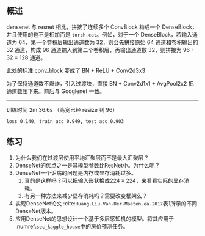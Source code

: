 ## 概述

densenet 与 resnet 相比，拼接了连续多个 ConvBlock 构成一个 DenseBlock，并且使用的也不是相加而是 `torch.cat`。例如，对于一个 DenseBlock，若输入通道为 64，第一个卷积层输出通道数为 32，则会先拼接原始 64 通道和卷积输出的 32 通道，构成 96 通道输入到第二个卷积层，再输出通道数 32，则拼接为 96 + 32 = 128 通道。

此处的标准 conv_block 变成了 BN + ReLU + Conv2d3x3

为了保持通道数不爆炸，引入过渡块，直接 BN + Conv2d1x1 + AvgPool2x2 把通道数压下来。前后与 Googlenet 一致。

---

训练时间 2m 36.6s （高宽已经 resize 到 96）

```
loss 0.140, train acc 0.949, test acc 0.903
```

## 练习

1. 为什么我们在过渡层使用平均汇聚层而不是最大汇聚层？
1. DenseNet的优点之一是其模型参数比ResNet小。为什么呢？
1. DenseNet一个诟病的问题是内存或显存消耗过多。
    1. 真的是这样吗？可以把输入形状换成$224 \times 224$，来看看实际的显存消耗。
    1. 有另一种方法来减少显存消耗吗？需要改变框架么？
1. 实现DenseNet论文 :cite:`Huang.Liu.Van-Der-Maaten.ea.2017`表1所示的不同DenseNet版本。
1. 应用DenseNet的思想设计一个基于多层感知机的模型。将其应用于 :numref:`sec_kaggle_house`中的房价预测任务。
